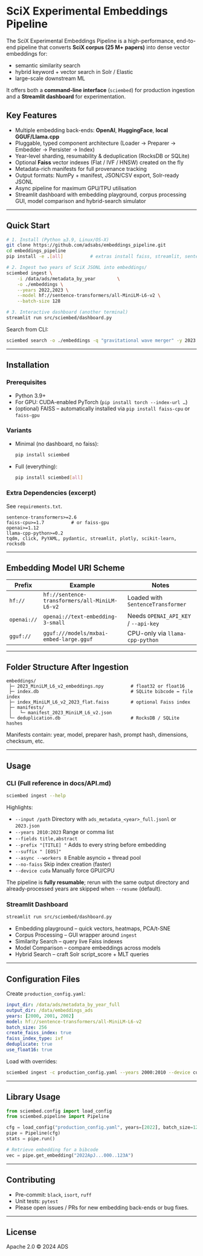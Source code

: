 # SciX Experimental Embeddings Pipeline

The SciX Experimental Embeddings Pipeline is a high-performance, end-to-end pipeline that converts **SciX corpus (25 M+ papers)** into dense vector embeddings for:

* semantic similarity search  
* hybrid keyword + vector search in Solr / Elastic  
* large-scale downstream ML

It offers both a **command-line interface** (`sciembed`) for production ingestion and a **Streamlit dashboard** for experimentation.

## Key Features
* Multiple embedding back-ends: **OpenAI**, **HuggingFace**, **local GGUF/Llama.cpp**
* Pluggable, typed component architecture (Loader → Preparer → Embedder → Persister → Index)
* Year-level sharding, resumability & deduplication (RocksDB or SQLite)
* Optional **Faiss** vector indexes (Flat / IVF / HNSW) created on the fly
* Metadata-rich manifests for full provenance tracking
* Output formats: NumPy + manifest, JSON/CSV export, Solr-ready JSONL
* Async pipeline for maximum GPU/TPU utilisation
* Streamlit dashboard with embedding playground, corpus processing GUI, model comparison and hybrid-search simulator

---

## Quick Start

```bash
# 1. Install (Python ≥3.9, Linux/OS-X)
git clone https://github.com/adsabs/embeddings_pipeline.git
cd embeddings_pipeline
pip install -e .[all]          # extras install faiss, streamlit, sentence-transformers…

# 2. Ingest two years of SciX JSONL into embeddings/
sciembed ingest \
    -i /data/ads/metadata_by_year        \
    -o ./embeddings \
    --years 2022,2023 \
    --model hf://sentence-transformers/all-MiniLM-L6-v2 \
    --batch-size 128

# 3. Interactive dashboard (another terminal)
streamlit run src/sciembed/dashboard.py
```

Search from CLI:

```bash
sciembed search -o ./embeddings -q "gravitational wave merger" -y 2023 -k 15
```

---

## Installation

### Prerequisites
* Python 3.9+
* For GPU: CUDA-enabled PyTorch (`pip install torch --index-url …`)
* (optional) FAISS – automatically installed via `pip install faiss-cpu` or `faiss-gpu`

### Variants
* Minimal (no dashboard, no faiss):
  ```bash
  pip install sciembed
  ```
* Full (everything):
  ```bash
  pip install sciembed[all]
  ```

### Extra Dependencies (excerpt)
See `requirements.txt`.
```
sentence-transformers>=2.6
faiss-cpu>=1.7          # or faiss-gpu
openai>=1.12
llama-cpp-python>=0.2
tqdm, click, PyYAML, pydantic, streamlit, plotly, scikit-learn, rocksdb
```

---

## Embedding Model URI Scheme

| Prefix          | Example                                            | Notes                                   |
|-----------------|----------------------------------------------------|-----------------------------------------|
| `hf://`         | `hf://sentence-transformers/all-MiniLM-L6-v2`      | Loaded with `SentenceTransformer`       |
| `openai://`     | `openai://text-embedding-3-small`                  | Needs `OPENAI_API_KEY` / `--api-key`    |
| `gguf://`       | `gguf:///models/mxbai-embed-large.gguf`            | CPU-only via `llama-cpp-python`         |

---

## Folder Structure After Ingestion

```
embeddings/
 ├─ 2023_MiniLM_L6_v2_embeddings.npy          # float32 or float16
 ├─ index.db                                  # SQLite bibcode ↔ file index
 ├─ index_MiniLM_L6_v2_2023_flat.faiss        # optional Faiss index
 ├─ manifests/
 │   └─ manifest_2023_MiniLM_L6_v2.json
 └─ deduplication.db                          # RocksDB / SQLite hashes
```

Manifests contain: year, model, preparer hash, prompt hash, dimensions, checksum, etc.

---

## Usage

### CLI (Full reference in docs/API.md)

```bash
sciembed ingest --help
```

Highlights:

* `--input /path`        Directory with `ads_metadata_<year>_full.jsonl` or `2023.json`
* `--years 2010:2023`    Range or comma list
* `--fields title,abstract`
* `--prefix "[TITLE] "`  Adds to every string before embedding
* `--suffix " [EOS]"`
* `--async --workers 8`  Enable asyncio + thread pool
* `--no-faiss`           Skip index creation (faster)
* `--device cuda`        Manually force GPU/CPU

The pipeline is **fully resumable**; rerun with the same output directory and already-processed years are skipped when `--resume` (default).

### Streamlit Dashboard

```bash
streamlit run src/sciembed/dashboard.py
```

* Embedding playground – quick vectors, heatmaps, PCA/t-SNE
* Corpus Processing – GUI wrapper around `ingest`
* Similarity Search – query live Faiss indexes
* Model Comparison – compare embeddings across models
* Hybrid Search – craft Solr script_score + MLT queries

---

## Configuration Files

Create `production_config.yaml`:

```yaml
input_dir: /data/ads/metadata_by_year_full
output_dir: /data/embeddings_ads
years: [2000, 2001, 2002]
model: hf://sentence-transformers/all-MiniLM-L6-v2
batch_size: 256
create_faiss_index: true
faiss_index_type: ivf
deduplicate: true
use_float16: true
```

Load with overrides:

```bash
sciembed ingest -c production_config.yaml --years 2000:2010 --device cuda
```

---

## Library Usage

```python
from sciembed.config import load_config
from sciembed.pipeline import Pipeline

cfg = load_config("production_config.yaml", years=[2022], batch_size=128)
pipe = Pipeline(cfg)
stats = pipe.run()

# Retrieve embedding for a bibcode
vec = pipe.get_embedding("2022ApJ...000..123A")
```

---

## Contributing

* Pre-commit: `black`, `isort`, `ruff`
* Unit tests: `pytest`
* Please open issues / PRs for new embedding back-ends or bug fixes.

---

## License

Apache 2.0 © 2024 ADS
